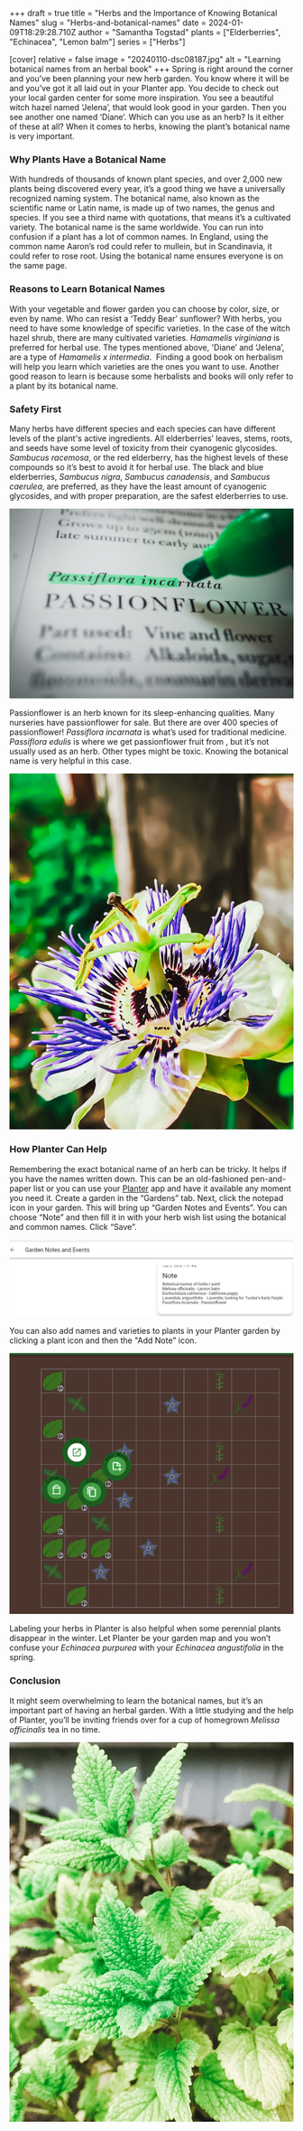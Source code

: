 +++
draft = true
title = "Herbs and the Importance of Knowing Botanical Names"
slug = "Herbs-and-botanical-names"
date = 2024-01-09T18:29:28.710Z
author = "Samantha Togstad"
plants = ["Elderberries", "Echinacea", "Lemon balm"]
series = ["Herbs"]

[cover]
relative = false
image = "20240110-dsc08187.jpg"
alt = "Learning botanical names from an herbal book"
+++
Spring is right around the corner and you’ve been planning your new herb garden. You know where it will be and you’ve got it all laid out in your Planter app. You decide to check out your local garden center for some more inspiration. You see a beautiful witch hazel named ‘Jelena’, that would look good in your garden. Then you see another one named ‘Diane’. Which can you use as an herb? Is it either of these at all? When it comes to herbs, knowing the plant’s botanical name is very important.

### Why Plants Have a Botanical Name

With hundreds of thousands of known plant species, and over 2,000 new plants being discovered every year, it’s a good thing we have a universally recognized naming system. The botanical name, also known as the scientific name or Latin name, is made up of two names, the genus and species. If you see a third name with quotations, that means it’s a cultivated variety. The botanical name is the same worldwide. You can run into confusion if a plant has a lot of common names. In England, using the common name Aaron’s rod could refer to mullein, but in Scandinavia, it could refer to rose root. Using the botanical name ensures everyone is on the same page.

### Reasons to Learn Botanical Names

With your vegetable and flower garden you can choose by color, size, or even by name. Who can resist a ‘Teddy Bear’ sunflower? With herbs, you need to have some knowledge of specific varieties. In the case of the witch hazel shrub, there are many cultivated varieties. *Hamamelis virginiana* is preferred for herbal use. The types mentioned above, 'Diane’ and ‘Jelena’, are a type of *Hamamelis x intermedia*.  Finding a good book on herbalism will help you learn which varieties are the ones you want to use. Another good reason to learn is because some herbalists and books will only refer to a plant by its botanical name.

### Safety First

Many herbs have different species and each species can have different levels of the plant's active ingredients. All elderberries’ leaves, stems, roots, and seeds have some level of toxicity from their cyanogenic glycosides. *Sambucus racemosa*, or the red elderberry, has the highest levels of these compounds so it’s best to avoid it for herbal use. The black and blue elderberries, *Sambucus nigra*, *Sambucus canadensis*, and *Sambucus caerulea*, are preferred, as they have the least amount of cyanogenic glycosides, and with proper preparation, are the safest elderberries to use.

![Highlighting the botanical name of passionflower](passiflora.jpg)

Passionflower is an herb known for its sleep-enhancing qualities. Many nurseries have passionflower for sale. But there are over 400 species of passionflower! *Passiflora incarnata* is what’s used for traditional medicine.  *Passiflora edulis* is where we get passionflower fruit from , but it’s not usually used as an herb. Other types might be toxic. Knowing the botanical name is very helpful in this case.

![A passionflower in full bloom](passionflower2.jpg "A passionflower in full bloom")

### How Planter Can Help

Remembering the exact botanical name of an herb can be tricky. It helps if you have the names written down. This can be an old-fashioned pen-and-paper list or you can use your [Planter](https://planter.garden/) app and have it available any moment you need it. Create a garden in the “Gardens” tab. Next, click the notepad icon in your garden. This will bring up “Garden Notes and Events”. You can choose “Note” and then fill it in with your herb wish list using the botanical and common names. Click “Save”.  

![Enter garden notes in the Planter app](screenshot-1-.png "Using your Garden Notes can help keep track of plant names")

You can also add  names and varieties to plants in your Planter garden by clicking a plant icon and then the "Add Note" icon. 

![Add a note in your Planter garden app](screenshot-4-.png)

Labeling your herbs in Planter is also helpful when some perennial plants disappear in the winter. Let Planter be your garden map and you won’t confuse your *Echinacea purpurea* with your *Echinacea angustifolia* in the spring. 

### Conclusion

It might seem overwhelming to learn the botanical names, but it’s an important part of having an herbal garden. With a little studying and the help of Planter, you’ll be inviting friends over for a cup of homegrown *Melissa officinalis* tea in no time.

![Lemon balm in the garden](lemonbalm2.jpg "Lemon balm, also known as *Melissa officinalis*")